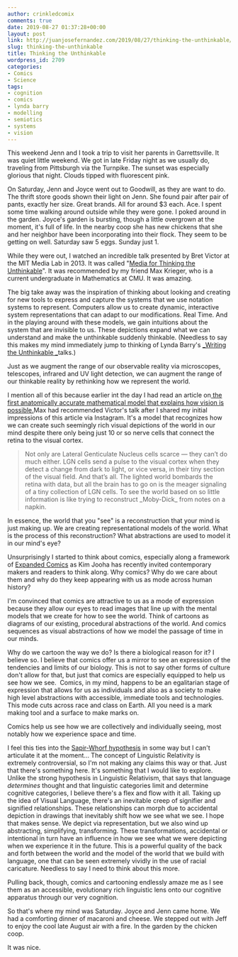 ```yaml
---
author: crinkledcomix
comments: true
date: 2019-08-27 01:37:28+00:00
layout: post
link: http://juanjosefernandez.com/2019/08/27/thinking-the-unthinkable/
slug: thinking-the-unthinkable
title: Thinking the Unthinkable
wordpress_id: 2709
categories:
- Comics
- Science
tags:
- cognition
- comics
- lynda barry
- modelling
- semiotics
- systems
- vision
---
```


This weekend Jenn and I took a trip to visit her parents in Garrettsville. It was quiet little weekend. We got in late Friday night as we usually do, traveling from Pittsburgh via the Turnpike. The sunset was especially glorious that night. Clouds tipped with fluorescent pink.

On Saturday, Jenn and Joyce went out to Goodwill, as they are want to do. The thrift store goods shown their light on Jenn. She found pair after pair of pants, exactly her size. Great brands. All for around $3 each. Ace. I spent some time walking around outside while they were gone. I poked around in the garden. Joyce's garden is bursting, though a little overgrown at the moment, it's full of life. In the nearby coop she has new chickens that she and her neighbor have been incorporating into their flock. They seem to be getting on well. Saturday saw 5 eggs. Sunday just 1.

While they were out, I watched an incredible talk presented by Bret Victor at the MIT Media Lab in 2013. It was called "[Media for Thinking the Unthinkable](https://www.youtube.com/watch?v=oUaOucZRlmE&feature=youtu.be)". It was recommended by my friend Max Krieger, who is a current undergraduate in Mathematics at CMU. It was amazing.

The big take away was the inspiration of thinking about looking and creating for new tools to express and capture the systems that we use notation systems to represent. Computers allow us to create dynamic, interactive system representations that can adapt to our modifications. Real Time. And in the playing around with these models, we gain intuitions about the system that are invisible to us. These depictions expand what we can understand and make the unthinkable suddenly thinkable. (Needless to say this makes my mind immediately jump to thinking of Lynda Barry's [_Writing the Unthinkable _](https://www.youtube.com/watch?reload=9&v=GjofUnKK20M)talks.)

Just as we augment the range of our observable reality via microscopes, telescopes, infrared and UV light detection, we can augment the range of our thinkable reality by rethinking how we represent the world.

I mention all of this because earlier int the day I had read an article on[ the first anatomically accurate mathematical model that explains how vision is possible.](https://www.quantamagazine.org/a-mathematical-model-unlocks-the-secrets-of-vision-20190821/?utm_source=pocket-newtab)Max had recommended Victor's talk after I shared my initial impressions of this article via Instagram. It's a model that recognizes how we can create such seemingly rich visual depictions of the world in our mind despite there only being just 10 or so nerve cells that connect the retina to the visual cortex.


<blockquote>Not only are Lateral Genticulate Nucleus cells scarce — they can’t do much either. LGN cells send a pulse to the visual cortex when they detect a change from dark to light, or vice versa, in their tiny section of the visual field. And that’s all. The lighted world bombards the retina with data, but all the brain has to go on is the meager signaling of a tiny collection of LGN cells. To see the world based on so little information is like trying to reconstruct _Moby-Dick_ from notes on a napkin.</blockquote>


In essence, the world that you "see" is a reconstruction that your mind is just making up. We are creating representational models of the world. What is the process of this reconstruction? What abstractions are used to model it in our mind's eye?

Unsurprisingly I started to think about comics, especially along a framework of [Expanded Comics](https://kimjooha.com/post/182486562547/expanded-comics) as Kim Jooha has recently invited contemporary makers and readers to think along. Why comics? Why do we care about them and why do they keep appearing with us as mode across human history?

I'm convinced that comics are attractive to us as a mode of expression because they allow our eyes to read images that line up with the mental models that we create for how to see the world. Think of cartoons as diagrams of our existing, procedural abstractions of the world. And comics sequences as visual abstractions of how we model the passage of time in our minds.

Why do we cartoon the way we do? Is there a biological reason for it? I believe so. I believe that comics offer us a mirror to see an expression of the tendencies and limits of our biology. This is not to say other forms of culture don't allow for that, but just that comics are especially equipped to help us see how we see.  Comics, in my mind, happens to be an egalitarian stage of expression that allows for us as individuals and also as a society to make high level abstractions with accessible, immediate tools and technologies. This mode cuts across race and class on Earth. All you need is a mark making tool and a surface to make marks on.

Comics help us see how we are collectively and individually seeing, most notably how we experience space and time.

I feel this ties into the [Sapir-Whorf hypothesis](https://en.wikipedia.org/wiki/Linguistic_relativity) in some way but I can't articulate it at the moment... The concept of Linguistic Relativity is extremely controversial, so I'm not making any claims this way or that. Just that there's something here. It's something that I would like to explore. Unlike the strong hypothesis in Linguistic Relativism, that says that language _determines_ thought and that linguistic categories limit and determine cognitive categories, I believe there's a flex and flow with it all. Taking up the idea of Visual Language, there's an inevitable creep of signifier and signified relationships. These relationships can morph due to accidental depiction in drawings that inevitably shift how we see what we see. I hope that makes sense. We depict via representation, but we also wind up abstracting, simplifying, transforming. These transformations, accidental or intentional in turn have an influence in how we see what we were depicting when we experience it in the future. This is a powerful quality of the back and forth between the world and the model of the world that we build with language, one that can be seen extremely vividly in the use of racial caricature. Needless to say I need to think about this more.

Pulling back, though, comics and cartooning endlessly amaze me as I see them as an accessible, evolutionary rich linguistic lens onto our cognitive apparatus through our very cognition.

So that's where my mind was Saturday. Joyce and Jenn came home. We had a comforting dinner of macaroni and cheese. We stepped out with Jeff to enjoy the cool late August air with a fire. In the garden by the chicken coop.

It was nice.
